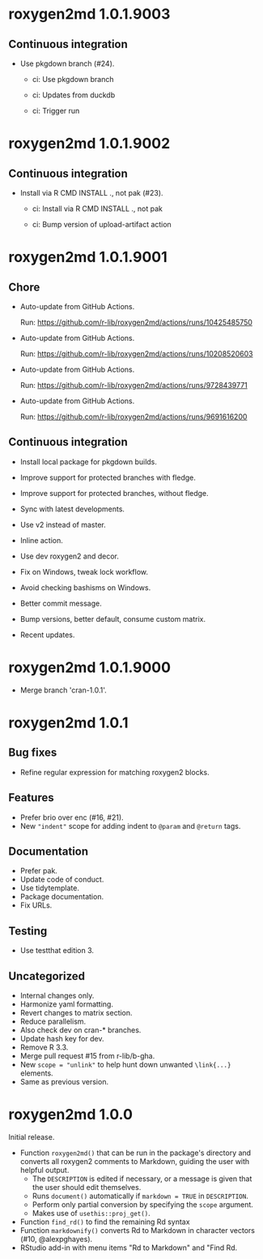<!-- NEWS.md is maintained by https://fledge.cynkra.com, contributors should not edit this file -->

# roxygen2md 1.0.1.9003

## Continuous integration

  - Use pkgdown branch (#24).
    
      - ci: Use pkgdown branch
    
      - ci: Updates from duckdb
    
      - ci: Trigger run


# roxygen2md 1.0.1.9002

## Continuous integration

  - Install via R CMD INSTALL ., not pak (#23).
    
      - ci: Install via R CMD INSTALL ., not pak
    
      - ci: Bump version of upload-artifact action


# roxygen2md 1.0.1.9001

## Chore

  - Auto-update from GitHub Actions.
    
    Run: https://github.com/r-lib/roxygen2md/actions/runs/10425485750

  - Auto-update from GitHub Actions.
    
    Run: https://github.com/r-lib/roxygen2md/actions/runs/10208520603

  - Auto-update from GitHub Actions.
    
    Run: https://github.com/r-lib/roxygen2md/actions/runs/9728439771

  - Auto-update from GitHub Actions.
    
    Run: https://github.com/r-lib/roxygen2md/actions/runs/9691616200

## Continuous integration

  - Install local package for pkgdown builds.

  - Improve support for protected branches with fledge.

  - Improve support for protected branches, without fledge.

  - Sync with latest developments.

  - Use v2 instead of master.

  - Inline action.

  - Use dev roxygen2 and decor.

  - Fix on Windows, tweak lock workflow.

  - Avoid checking bashisms on Windows.

  - Better commit message.

  - Bump versions, better default, consume custom matrix.

  - Recent updates.


# roxygen2md 1.0.1.9000

- Merge branch 'cran-1.0.1'.


# roxygen2md 1.0.1

## Bug fixes

- Refine regular expression for matching roxygen2 blocks.

## Features

- Prefer brio over enc (#16, #21).
- New `"indent"` scope for adding indent to `@param` and `@return` tags.

## Documentation

- Prefer pak.
- Update code of conduct.
- Use tidytemplate.
- Package documentation.
- Fix URLs.

## Testing

- Use testthat edition 3.

## Uncategorized

- Internal changes only.
- Harmonize yaml formatting.
- Revert changes to matrix section.
- Reduce parallelism.
- Also check dev on cran-\* branches.
- Update hash key for dev.
- Remove R 3.3.
- Merge pull request #15 from r-lib/b-gha.
- New `scope = "unlink"` to help hunt down unwanted `\link{...}` elements.
- Same as previous version.


# roxygen2md 1.0.0

Initial release.

- Function `roxygen2md()` that can be run in the package's directory and converts all roxygen2 comments to Markdown, guiding the user with helpful output.
    - The `DESCRIPTION` is edited if necessary, or a message is given that the user should edit themselves.
    - Runs `document()` automatically if `markdown = TRUE` in `DESCRIPTION`.
    - Perform only partial conversion by specifying the `scope` argument.
    - Makes use of `usethis::proj_get()`.
- Function `find_rd()` to find the remaining Rd syntax
- Function `markdownify()` converts Rd to Markdown in character vectors (#10, @alexpghayes).
- RStudio add-in with menu items "Rd to Markdown" and "Find Rd.
